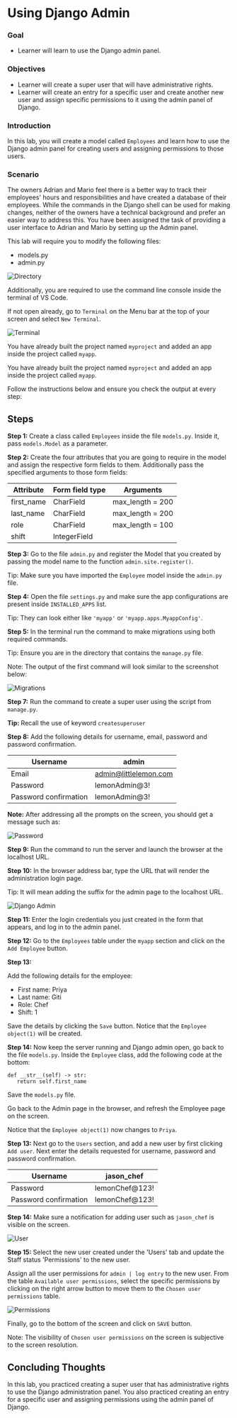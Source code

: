 # Using Django Admin


### **Goal**

- Learner will learn to use the Django admin panel.

### **Objectives**

- Learner will create a super user that will have administrative rights.
- Learner will create an entry for a specific user and create another new user and assign specific permissions to it using the admin panel of Django.


### **Introduction**

In this lab, you will create a model called ```Employees``` and learn how to use the Django admin panel for creating users and assigning permissions to those users.

### **Scenario**

The owners Adrian and Mario feel there is a better way to track their employees' hours and responsibilities and have created a database of their employees. While the commands in the Django shell can be used for making changes, neither of the owners have a technical background and prefer an easier way to address this. You have been assigned the task of providing a user interface to Adrian and Mario by setting up the Admin panel.

This lab will require you to modify the following files:

- models.py
- admin.py

![Directory](assets/directory.png)

Additionally, you are required to use the command line console inside the terminal of VS Code.

If not open already, go to ```Terminal``` on the Menu bar at the top of your screen and select ```New Terminal```.

![Terminal](assets/terminal.png)


You have already built the project named ```myproject``` and added an app inside the project called ```myapp```.

You have already built the project named ```myproject``` and added an app inside the project called ```myapp```.

Follow the instructions below and ensure you check the output at every step:



## Steps

**Step 1:**
Create a class called ```Employees``` inside the file ```models.py```. Inside it, pass ```models.Model``` as a parameter.

**Step 2:**
 Create the four attributes that you are going to require in the model and assign the respective form fields to them. Additionally pass the specified arguments to those form fields:

| **Attribute** | **Form field type** | **Arguments** |
| --- | --- | --- |
| first\_name | CharField | max\_length = 200 |
| last\_name | CharField | max\_length = 200 |
| role | CharField | max\_length = 100 |
| shift | IntegerField |

**Step 3:**
Go to the file ```admin.py``` and register the Model that you created by passing the model name to the function ```admin.site.register()```.

Tip: Make sure you have imported the ```Employee``` model inside the ```admin.py``` file.

**Step 4:**
Open the file ```settings.py``` and make sure the app configurations are present inside ```INSTALLED_APPS``` list.

Tip: They can look either like ```'myapp'``` or ```'myapp.apps.MyappConfig'```.

**Step 5:**
In the terminal run the command to make migrations using both required commands.

Tip: Ensure you are in the directory that contains the ```manage.py``` file.

Note: The output of the first command will look similar to the screenshot below:

![Migrations](assets/migration.png)

**Step 7:**
Run the command to create a super user using the script from ```manage.py```.

**Tip:**
 Recall the use of keyword ```createsuperuser```

**Step 8:**
Add the following details for username, email, password and password confirmation.

| Username | admin |
| --- | --- |
| Email | admin@littlelemon.com |
| Password | lemonAdmin@3! |
| Password confirmation | lemonAdmin@3! |

**Note:** After addressing all the prompts on the screen, you should get a message such as:

![Password](assets/password.png)

**Step 9:**
 Run the command to run the server and launch the browser at the localhost URL.

**Step 10:**
 In the browser address bar, type the URL that will render the administration login page.

Tip: It will mean adding the suffix for the admin page to the localhost URL.

![Django Admin](assets/djangoadmin.png)

**Step 11:**
Enter the login credentials you just created in the form that appears, and log in to the admin panel.

**Step 12:**
Go to the ```Employees``` table under the ```myapp``` section and click on the ```Add Employee``` button.

**Step 13:**

Add the following details for the employee:

- First name: Priya
- Last name: Giti
- Role: Chef
- Shift: 1

Save the details by clicking the ```Save``` button. Notice that the ```Employee object(1)``` will be created.

**Step 14:** Now keep the server running and Django admin open, go back to the file ```models.py```. Inside the ```Employee``` class, add the following code at the bottom:

```
def __str__(self) -> str:
   return self.first_name

```

Save the ```models.py``` file.

Go back to the Admin page in the browser, and refresh the Employee page on the screen.

Notice that the ```Employee object(1)``` now changes to ```Priya```.

**Step 13:**
Next go to the ```Users``` section, and add a new user by first clicking ```Add user```. Next enter the details requested for username, password and password confirmation.

| Username | jason\_chef |
| --- | --- |
| Password | lemonChef@123! |
| Password confirmation | lemonChef@123! |

**Step 14:** Make sure a notification for adding user such as ```jason_chef``` is visible on the screen.

![User](assets/username.png)

**Step 15:** Select the new user created under the 'Users' tab and update the Staff status 'Permissions' to the new user.

Assign all the user permissions for ```admin | log entry``` to the new user. From the table  ```Available user permissions```, select the specific permissions by clicking on the right arrow button to move them to the ```Chosen user permissions``` table.

![Permissions](assets/permissions.png)

Finally, go to the bottom of the screen and click on ```SAVE``` button.

Note: The visibility of ```Chosen user permissions``` on the screen is subjective to the screen resolution.


## Concluding Thoughts

In this lab, you practiced creating a super user that has administrative rights to use the Django administration panel. You also practiced creating an entry for a specific user and assigning permissions using the admin panel of Django.